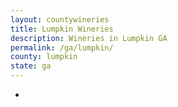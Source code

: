 ```yaml
---
layout: countywineries
title: Lumpkin Wineries
description: Wineries in Lumpkin GA
permalink: /ga/lumpkin/
county: lumpkin
state: ga
---
```

-
